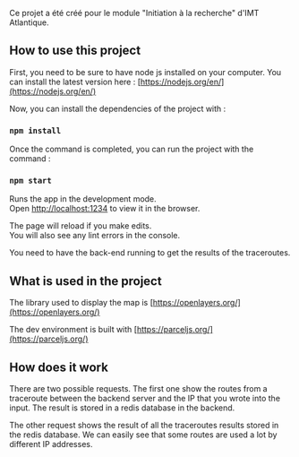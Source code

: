 Ce projet a été créé pour le module "Initiation à la recherche" d'IMT Atlantique.

## How to use this project

First, you need to be sure to have node js installed on your computer. You can install the latest version here :
[https://nodejs.org/en/](https://nodejs.org/en/)

Now, you can install the dependencies of the project with :

### `npm install`

Once the command is completed, you can run the project with the command :

### `npm start`

Runs the app in the development mode.<br />
Open [http://localhost:1234](http://localhost:1234) to view it in the browser.

The page will reload if you make edits.<br />
You will also see any lint errors in the console.

You need to have the back-end running to get the results of the traceroutes.

## What is used in the project

The library used to display the map is [https://openlayers.org/](https://openlayers.org/)

The dev environment is built with [https://parceljs.org/](https://parceljs.org/)

## How does it work

There are two possible requests. The first one show the routes from a traceroute between the backend server and the IP that you wrote into the input.
The result is stored in a redis database in the backend.

The other request shows the result of all the traceroutes results stored in the redis database.
We can easily see that some routes are used a lot by different IP addresses. 


